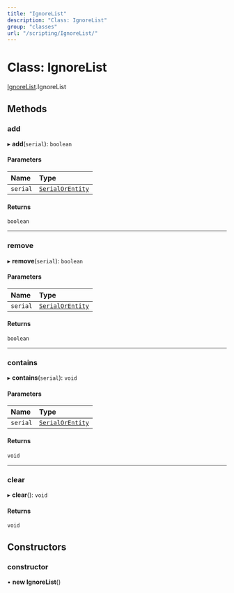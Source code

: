 ```yaml
---
title: "IgnoreList"
description: "Class: IgnoreList"
group: "classes"
url: "/scripting/IgnoreList/"
---
```


# Class: IgnoreList

[IgnoreList](/scripting/globals).IgnoreList

## Methods

### add

▸ **add**(`serial`): `boolean`

#### Parameters

| Name | Type |
| :------ | :------ |
| `serial` | [`SerialOrEntity`](../modules/#SerialOrEntity) |

#### Returns

`boolean`

___

### remove

▸ **remove**(`serial`): `boolean`

#### Parameters

| Name | Type |
| :------ | :------ |
| `serial` | [`SerialOrEntity`](../modules/#SerialOrEntity) |

#### Returns

`boolean`

___

### contains

▸ **contains**(`serial`): `void`

#### Parameters

| Name | Type |
| :------ | :------ |
| `serial` | [`SerialOrEntity`](../modules/#SerialOrEntity) |

#### Returns

`void`

___

### clear

▸ **clear**(): `void`

#### Returns

`void`

## Constructors

### constructor

• **new IgnoreList**()
